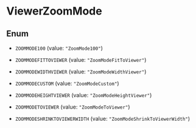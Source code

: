 

# ViewerZoomMode

## Enum


* `ZOOMMODE100` (value: `"ZoomMode100"`)

* `ZOOMMODEFITTOVIEWER` (value: `"ZoomModeFitToViewer"`)

* `ZOOMMODEWIDTHVIEWER` (value: `"ZoomModeWidthViewer"`)

* `ZOOMMODECUSTOM` (value: `"ZoomModeCustom"`)

* `ZOOMMODEHEIGHTVIEWER` (value: `"ZoomModeHeightViewer"`)

* `ZOOMMODETOVIEWER` (value: `"ZoomModeToViewer"`)

* `ZOOMMODESHRINKTOVIEWERWIDTH` (value: `"ZoomModeShrinkToViewerWidth"`)



